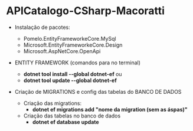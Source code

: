 ﻿# APICatalogo-CSharp-Macoratti

- Instalação de pacotes:
  - Pomelo.EntityFrameworkeCore.MySql
  - Microsoft.EntityFrameworkeCore.Design
  - Microsoft.AspNetCore.OpenApi
 
- ENTITY FRAMEWORK (comandos para no terminal)
  - **dotnet tool install --global dotnet-ef**
    ou
  - **dotnet tool update --global dotnet-ef**

- Criação de MIGRATIONS e config das tabelas do BANCO DE DADOS
  - Criação das migrations:
    - **dotnet ef migrations add "nome da migration (sem as áspas)"**
  - Criação das tabelas no banco de dados
    - **dotnet ef database update**

